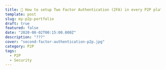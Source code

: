 ```yaml
---
title: 📲 How to setup Two Factor Authentication (2FA) in every P2P platform and why you should do it!
template: post
slug: my-p2p-portfolio
draft: true
featured: false
date: "2020-08-02T00:15:00.000Z"
description: "???"
cover: "second-factor-authentication-p2p.jpg"
category: P2P
tags:
  - P2P
  - Security
---
```

